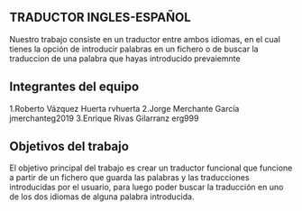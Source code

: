 ## TRADUCTOR INGLES-ESPAÑOL

Nuestro trabajo consiste en un traductor entre ambos idiomas, en el cual tienes la opción de introducir palabras en un fichero o de buscar la traduccion de una palabra que hayas introducido prevaiemnte

## Integrantes del equipo

1.Roberto Vázquez Huerta rvhuerta
2.Jorge Merchante García jmerchanteg2019
3.Enrique Rivas Gilarranz erg999

## Objetivos del trabajo

El objetivo principal del trabajo es crear un traductor funcional que funcione a partir de un fichero que guarda las palabras y las traducciones introducidas por el usuario, para luego poder buscar la traducción en uno de los dos idiomas de alguna palabra introducida.

